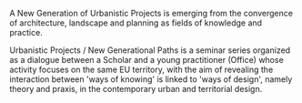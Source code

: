 A New Generation of Urbanistic Projects is emerging from the convergence of architecture, landscape and planning as fields of knowledge and practice.

Urbanistic Projects / New Generational Paths is a seminar series organized as a dialogue between a Scholar and a young practitioner (Office) whose activity focuses on the same EU territory, with the aim of revealing the interaction between 'ways of knowing' is linked to 'ways of design', namely theory and praxis, in the contemporary urban and territorial design.
